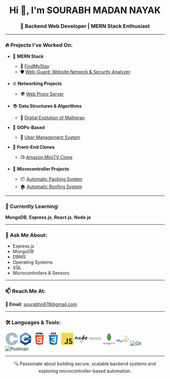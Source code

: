<h1 align="center">Hi 👋, I'm SOURABH MADAN NAYAK</h1>
<h3 align="center">🚀 Backend Web Developer | MERN Stack Enthusiast</h3>

---

### 🔥 Projects I’ve Worked On:

- 🔗 **MERN Stack**
  - 🏨 [FindMyStay](https://github.com/Sourabh878/FindMystay)
  - 🛡️ [Web-Guard: Website Network & Security Analyzer](https://github.com/Sourabh878/web_security-main)

- 🌐 **Networking Projects**
  - 🌍 [Web Proxy Server](https://github.com/Sourabh878/Web_proxy_server)

- 📚 **Data Structures & Algorithms**
  - 🌳 [Digital Evolution of Matheran](https://github.com/Sourabh878/DSA-PROJECT)

- 🔧 **OOPs-Based**
  - 🚗 [Uber Management System](https://github.com/Sourabh878/OOPS_project)

- 🎨 **Front-End Clones**
  - 📺 [Amazon MiniTV Clone](https://github.com/Sourabh878/AmazoneminiTV.com)

- 🤖 **Microcontroller Projects**
  - 📦 [Automatic Packing System](https://github.com/Sourabh878/Autowrape)
  - 🏠 [Automatic Roofing System](https://github.com/Sourabh878/Automatic-roofing-system)

---

### 🌱 Currently Learning:
**MongoDB**, **Express.js**, **React.js**, **Node.js**

---

### 💬 Ask Me About:
- Express.js
- MongoDB
- DBMS
- Operating Systems
- SQL
- Microcontrollers & Sensors

---

### 📫 Reach Me At:
**📧 Email**: sourabhn878@gmail.com

---

### 🛠️ Languages & Tools:
<p align="left">
  <img src="https://raw.githubusercontent.com/devicons/devicon/master/icons/c/c-original.svg" alt="C" width="40" height="40"/>
  <img src="https://raw.githubusercontent.com/devicons/devicon/master/icons/cplusplus/cplusplus-original.svg" alt="C++" width="40" height="40"/>
  <img src="https://raw.githubusercontent.com/devicons/devicon/master/icons/html5/html5-original-wordmark.svg" alt="HTML5" width="40" height="40"/>
  <img src="https://raw.githubusercontent.com/devicons/devicon/master/icons/css3/css3-original-wordmark.svg" alt="CSS3" width="40" height="40"/>
  <img src="https://raw.githubusercontent.com/devicons/devicon/master/icons/javascript/javascript-original.svg" alt="JavaScript" width="40" height="40"/>
  <img src="https://raw.githubusercontent.com/devicons/devicon/master/icons/nodejs/nodejs-original-wordmark.svg" alt="Node.js" width="40" height="40"/>
  <img src="https://raw.githubusercontent.com/devicons/devicon/master/icons/express/express-original-wordmark.svg" alt="Express.js" width="40" height="40"/>
  <img src="https://raw.githubusercontent.com/devicons/devicon/master/icons/mongodb/mongodb-original-wordmark.svg" alt="MongoDB" width="40" height="40"/>
  <img src="https://raw.githubusercontent.com/devicons/devicon/master/icons/mysql/mysql-original-wordmark.svg" alt="MySQL" width="40" height="40"/>
  <img src="https://www.vectorlogo.zone/logos/git-scm/git-scm-icon.svg" alt="Git" width="40" height="40"/>
  <img src="https://www.vectorlogo.zone/logos/getpostman/getpostman-icon.svg" alt="Postman" width="40" height="40"/>
</p>

---

<p align="center">
  🔍 Passionate about building secure, scalable backend systems and exploring microcontroller-based automation.
</p>
